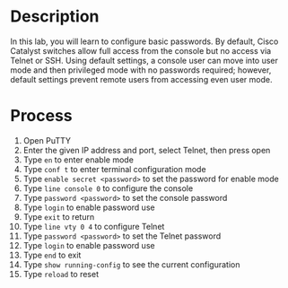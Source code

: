 # Description
In this lab, you will learn to configure basic passwords. By default, Cisco Catalyst switches allow full access from the console but no access via Telnet or SSH. Using default settings, a console user can move into user mode and then privileged mode with no passwords required; however, default settings prevent remote users from accessing even user mode.

# Process
1. Open PuTTY
2. Enter the given IP address and port, select Telnet, then press open
3. Type `en` to enter enable mode
4. Type `conf t` to enter terminal configuration mode
5. Type `enable secret <password>` to set the password for enable mode
6. Type `line console 0` to configure the console
7. Type `password <password>` to set the console password
8. Type `login` to enable password use
9. Type `exit` to return
10. Type `line vty 0 4` to configure Telnet
11. Type `password <password>` to set the Telnet password
12. Type `login` to enable password use
13. Type `end` to exit
14. Type `show running-config` to see the current configuration
15. Type `reload` to reset